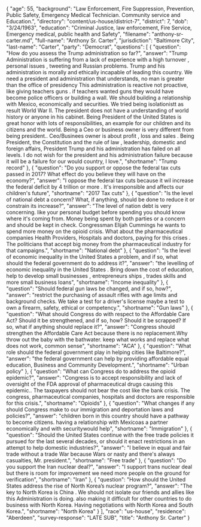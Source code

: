 {
  "age": 55,
  "background": "Law Enforcement, Fire Suppression, Prevention, Public  Safety, Emergency Medical Technician. Community service and Education.",
  "directory": "content/us-house/district-7",
  "district": 7,
  "dob": "3/24/1963",
  "education": "Criminal Justice, law enforcement, Fire Service, Emergency medical, public health and Safety",
  "filename": "anthony-sr-carter.md",
  "full-name": "Anthony Sr. Carter",
  "jurisdiction": "Baltimore City",
  "last-name": "Carter",
  "party": "Democrat",
  "questions": [
    {
      "question": "How do you assess the Trump administration so far?",
      "answer": "Trump Administration is suffering from a lack of experience with a high turnover , personal issues , tweeting  and Russian  problems.  Trump and his administration is  morally and ethically incapable of leading this country. We need a president and administration that understands, no man is greater  than the  office of  presidency This administration is reactive not proactive, like giving teachers guns . if teachers wanted guns they would have become police officers or building a wall. We should building a relationship with Mexico,  economically and securities. We tried being isolationistt as result World War II.  The president does not have a understanding of world history or anyone in his cabinet. Being  President of the United States is great honor with lots of responsibilities,   an example for our children and its citizens and the world. Being a Ceo or business owner is very different from being president.. Ceo/Businees owner is about  profit , loss and sales . Being President,  the Constitution and  the rule of law , leadership,  domestic and foreign affairs, President Trump and his administration has failed on all levels. I do not wish for the president and his administration failure because it will be a failure for our would country,  I love.",
      "shortname": "Trump record"
    },
    {
      "question": "Do you support or oppose the federal tax cuts passed in 2017? What effect do you believe they will have on the economy?",
      "answer": "I oppose the federal tax cuts because it wil increase the federal deficit by 4 trillion or more  . It's irresponsible and affects our children's future",
      "shortname": "2017 Tax cuts"
    },
    {
      "question": "Is the level of national debt a concern? What, if anything, should be done to reduce it or constrain its increase?",
      "answer": "The level of nation debt is very concerning. like your personal budget before spending you should know where it's coming from.  Money being spent by both parties or a concern and should be kept in check. Congressman Elijah Cummings he wants to spend more money on the opioid crisis. What about the pharmaceutical companies Health Providers, Hospitals and doctors, paying for this crises . The politicians that accept big money from the pharmaceutical industry for that campaigns.",
      "shortname": "National debt"
    },
    {
      "question": "Is the level of economic inequality in the United States a problem, and if so, what should the federal government do to address it?",
      "answer": "the levelling of economic inequality in the United States . Bring down the cost of education,  help to develop small businesses ,  entrepreneurs ships , trades skills  and more small business loans",
      "shortname": "Income inequality"
    },
    {
      "question": "Should federal gun laws be changed, and if so, how?",
      "answer": "restrict the purchasing of assault  rifles with age limits and background checks. We take a test for a driver's license maybe a test to own a firearm, safety,  ethical or competency.",
      "shortname": "Gun laws"
    },
    {
      "question": "What should Congress do with respect to the Affordable Care Act? Should it be strengthened, and if so, how? Should it be scrapped? If so, what if anything should replace it?",
      "answer": "Congress should strengthen the Affordable Care Act because there is no replacement.Why throw out the baby with the bathwater.  keep what works and replace what does not work,  common sense",
      "shortname": "ACA"
    },
    {
      "question": "What role should the federal government play in helping cities like Baltimore?",
      "answer": "the federal government can help by providing affordable equal education, Business and Community Development.",
      "shortname": "Urban policy"
    },
    {
      "question": "What can Congress do to address the opioid epidemic?",
      "answer": "Congress is to accept responsibility and lack of oversight of the FDA approval of pharmaceutical drugs causing this epidemic.. The taxpayers should not bear the cost like the bank crisis. The  congress, pharmaceutical companies, hospitals and doctors are responsible for this crisis.",
      "shortname": "Opioids"
    },
    {
      "question": "What changes if any should Congress make to our immigration and deportation laws and policies?",
      "answer": "children born in this country should have a pathway to become citizens. having a relationship with Mexicoas a partner economically and with securitywould help",
      "shortname": "Immigration"
    },
    {
      "question": "Should the United States continue with the free trade policies it pursued for the last several decades, or should it enact restrictions in an attempt to help domestic industries?",
      "answer": "I believe in equal and fair trade without a trade War because Wars or nasty and there's always casualties, Mr. president.",
      "shortname": "Free trade"
    },
    {
      "question": "Do you support the Iran nuclear deal?",
      "answer": "I support trans nuclear deal but there is room for improvement we need more people on the ground for verification",
      "shortname": "Iran"
    },
    {
      "question": "How should the United States address the rise of North Korea’s nuclear program?",
      "answer": "The key to North Korea is China . We should not isolate our friends and allies like this Administration is doing. also making it difficult for other countries to do business with North Korea. Having negotiations with North Korea and South Korea.",
      "shortname": "North Korea"
    }
  ],
  "race": "us-house",
  "residence": "Aberdeen",
  "survey-response": "LATE SUB",
  "title": "Anthony Sr. Carter"
}
